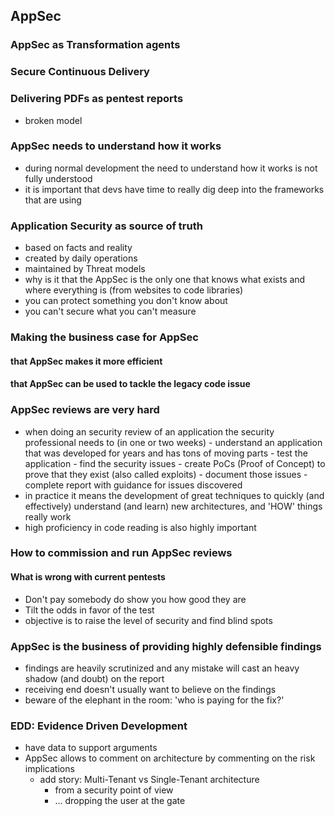 ## AppSec

### AppSec as Transformation agents

### Secure Continuous Delivery

### Delivering PDFs as pentest reports

- broken model

### AppSec needs to understand how it works

- during normal development the need to understand how it works is not fully understood
- it is important that devs have time to really dig deep into the frameworks that are using

### Application Security as source of truth

  - based on facts and reality
  - created by daily operations
  - maintained by Threat models
  - why is it that the AppSec is the only one that knows what exists and where everything is (from websites to code libraries)
  - you can protect something you don't know about
  - you can't secure what you can't measure

### Making the business case for AppSec

#### that AppSec makes it more efficient

#### that AppSec can be used to tackle the legacy code issue


### AppSec reviews are very hard

  -  when doing an security review of an application the security professional needs to (in one or two weeks)
    - understand an application that was developed for years and has tons of moving parts
    - test the application
    - find the security issues
    - create PoCs (Proof of Concept) to prove that they exist (also called exploits)
    - document those issues
    - complete report with guidance for issues discovered
  - in practice it means the development of great techniques to quickly (and effectively) understand (and learn) new architectures, and 'HOW' things really work
  - high proficiency in code reading is also highly important

### How to commission and run AppSec reviews

#### What is wrong with current pentests

- Don't pay somebody do show you how good they are
- Tilt the odds in favor of the test
- objective is to raise the level of security and find blind spots

### AppSec is the business of providing highly defensible findings

 - findings are heavily scrutinized and any mistake will cast an heavy shadow (and doubt) on the report
 - receiving end doesn't usually want to believe on the findings
 - beware of the elephant in the room: 'who is paying for the fix?'

### EDD: Evidence Driven Development

- have data to support arguments
- AppSec allows to comment on architecture by commenting on the risk implications
  - add story: Multi-Tenant vs Single-Tenant architecture
    - from a security point of view
    - ... dropping the user at the gate
